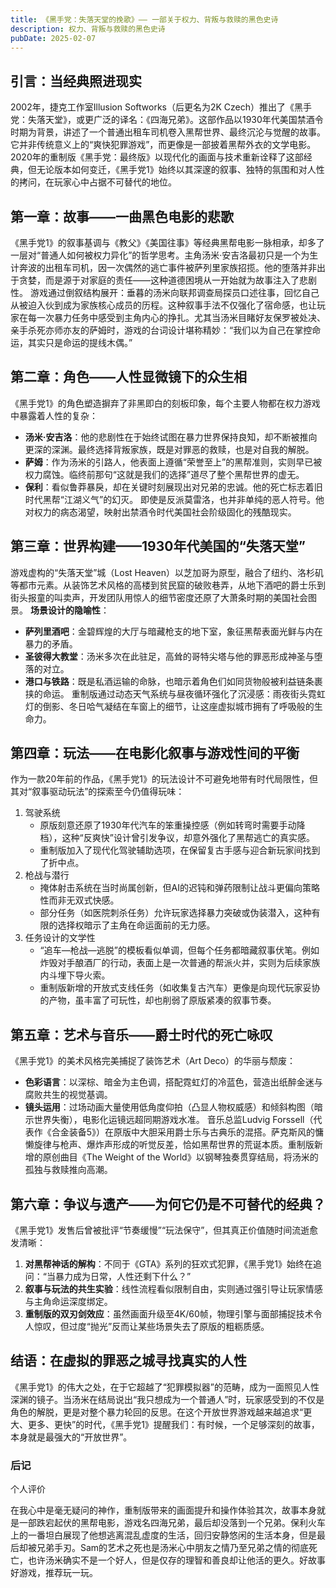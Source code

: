 ```yaml
---
title: 《黑手党：失落天堂的挽歌》—— 一部关于权力、背叛与救赎的黑色史诗
description: 权力、背叛与救赎的黑色史诗
pubDate: 2025-02-07
---
```


## 引言：当经典照进现实

2002年，捷克工作室Illusion Softworks（后更名为2K Czech）推出了《黑手党：失落天堂》，或更广泛的译名：《四海兄弟》。这部作品以1930年代美国禁酒令时期为背景，讲述了一个普通出租车司机卷入黑帮世界、最终沉沦与觉醒的故事。它并非传统意义上的“爽快犯罪游戏”，而更像是一部披着黑帮外衣的文学电影。2020年的重制版《黑手党：最终版》以现代化的画面与技术重新诠释了这部经典，但无论版本如何变迁，《黑手党1》始终以其深邃的叙事、独特的氛围和对人性的拷问，在玩家心中占据不可替代的地位。



## 第一章：故事——一曲黑色电影的悲歌

《黑手党1》的叙事基调与《教父》《美国往事》等经典黑帮电影一脉相承，却多了一层对“普通人如何被权力异化”的哲学思考。主角汤米·安吉洛最初只是一个为生计奔波的出租车司机，因一次偶然的逃亡事件被萨列里家族招揽。他的堕落并非出于贪婪，而是源于对家庭的责任——这种道德困境从一开始就为故事注入了悲剧性。 游戏通过倒叙结构展开：垂暮的汤米向联邦调查局探员口述往事，回忆自己从被迫入伙到成为家族核心成员的历程。这种叙事手法不仅强化了宿命感，也让玩家在每一次暴力任务中感受到主角内心的挣扎。尤其当汤米目睹好友保罗被处决、亲手杀死亦师亦友的萨姆时，游戏的台词设计堪称精妙：“我们以为自己在掌控命运，其实只是命运的提线木偶。” 



## 第二章：角色——人性显微镜下的众生相

《黑手党1》的角色塑造摒弃了非黑即白的刻板印象，每个主要人物都在权力游戏中暴露着人性的复杂：

- **汤米·安吉洛**：他的悲剧性在于始终试图在暴力世界保持良知，却不断被推向更深的深渊。最终选择背叛家族，既是对罪恶的救赎，也是对自我的解脱。
- **萨姆**：作为汤米的引路人，他表面上遵循“荣誉至上”的黑帮准则，实则早已被权力腐蚀。临终前那句“这就是我们的选择”道尽了整个黑帮世界的虚无。
- **保利**：看似鲁莽暴戾，却在关键时刻展现出对兄弟的忠诚。他的死亡标志着旧时代黑帮“江湖义气”的幻灭。
   即使是反派莫雷洛，也并非单纯的恶人符号。他对权力的病态渴望，映射出禁酒令时代美国社会阶级固化的残酷现实。



## 第三章：世界构建——1930年代美国的“失落天堂”

游戏虚构的“失落天堂”城（Lost Heaven）以芝加哥为原型，融合了纽约、洛杉矶等都市元素。从装饰艺术风格的高楼到贫民窟的破败巷弄，从地下酒吧的爵士乐到街头报童的叫卖声，开发团队用惊人的细节密度还原了大萧条时期的美国社会图景。
 **场景设计的隐喻性**：

- **萨列里酒吧**：金碧辉煌的大厅与暗藏枪支的地下室，象征黑帮表面光鲜与内在暴力的矛盾。
- **圣彼得大教堂**：汤米多次在此驻足，高耸的哥特尖塔与他的罪恶形成神圣与堕落的对立。
- **港口与铁路**：既是私酒运输的命脉，也暗示着角色们如同货物般被利益链条裹挟的命运。
   重制版通过动态天气系统与昼夜循环强化了沉浸感：雨夜街头霓虹灯的倒影、冬日哈气凝结在车窗上的细节，让这座虚拟城市拥有了呼吸般的生命力。



## 第四章：玩法——在电影化叙事与游戏性间的平衡

作为一款20年前的作品，《黑手党1》的玩法设计不可避免地带有时代局限性，但其对“叙事驱动玩法”的探索至今仍值得玩味：

1. 驾驶系统
   - 原版刻意还原了1930年代汽车的笨重操控感（例如转弯时需要手动降档），这种“反爽快”设计曾引发争议，却意外强化了黑帮逃亡的真实感。
   - 重制版加入了现代化驾驶辅助选项，在保留复古手感与迎合新玩家间找到了折中点。
2. 枪战与潜行
   - 掩体射击系统在当时尚属创新，但AI的迟钝和弹药限制让战斗更偏向策略性而非无双式快感。
   - 部分任务（如医院刺杀任务）允许玩家选择暴力突破或伪装潜入，这种有限的选择权暗示了主角在命运面前的无力感。
3. 任务设计的文学性
   - “追车—枪战—逃脱”的模板看似单调，但每个任务都暗藏叙事伏笔。例如炸毁对手酿酒厂的行动，表面上是一次普通的帮派火并，实则为后续家族内斗埋下导火索。
   - 重制版新增的开放式支线任务（如收集复古汽车）更像是向现代玩家妥协的产物，虽丰富了可玩性，却也削弱了原版紧凑的叙事节奏。



## 第五章：艺术与音乐——爵士时代的死亡咏叹

《黑手党1》的美术风格完美捕捉了装饰艺术（Art Deco）的华丽与颓废：

- **色彩语言**：以深棕、暗金为主色调，搭配霓虹灯的冷蓝色，营造出纸醉金迷与腐败共生的视觉基调。
- **镜头运用**：过场动画大量使用低角度仰拍（凸显人物权威感）和倾斜构图（暗示世界失衡），电影化运镜远超同期游戏水准。
   音乐总监Ludvig Forssell（代表作《合金装备5》）在原版中大胆采用爵士乐与古典乐的混搭。萨克斯风的慵懒旋律与枪声、爆炸声形成的听觉反差，恰如黑帮世界的荒诞本质。重制版新增的原创曲目《The Weight of the World》以钢琴独奏贯穿结局，将汤米的孤独与救赎推向高潮。



## 第六章：争议与遗产——为何它仍是不可替代的经典？



《黑手党1》发售后曾被批评“节奏缓慢”“玩法保守”，但其真正价值随时间流逝愈发清晰：

1. **对黑帮神话的解构**：不同于《GTA》系列的狂欢式犯罪，《黑手党1》始终在追问：“当暴力成为日常，人性还剩下什么？”
2. **叙事与玩法的共生实验**：线性流程看似限制自由，实则通过强引导让玩家情感与主角命运深度绑定。
3. **重制版的双刃剑效应**：虽然画面升级至4K/60帧，物理引擎与面部捕捉技术令人惊叹，但过度“抛光”反而让某些场景失去了原版的粗粝质感。



## 结语：在虚拟的罪恶之城寻找真实的人性



《黑手党1》的伟大之处，在于它超越了“犯罪模拟器”的范畴，成为一面照见人性深渊的镜子。当汤米在结局说出“我只想成为一个普通人”时，玩家感受到的不仅是角色的解脱，更是对整个暴力轮回的反思。在这个开放世界游戏越来越追求“更大、更多、更快”的时代，《黑手党1》提醒我们：有时候，一个足够深刻的故事，本身就是最强大的“开放世界”。



### **后记**

个人评价

在我心中是毫无疑问的神作，重制版带来的画面提升和操作体验其次，故事本身就是一部跌宕起伏的黑帮电影，游戏名四海兄弟，最后却没落到一个兄弟。保利火车上的一番坦白展现了他想逃离混乱虚度的生活，回归安静悠闲的生活本身，但是最后却被兄弟手刃。Sam的艺术之死也是汤米心中朋友之情乃至兄弟之情的彻底死亡，也许汤米确实不是一个好人，但是仅存的理智和善良却让他活的更久。好故事好游戏，推荐玩一玩。
